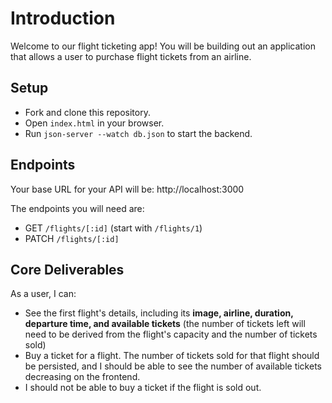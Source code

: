 # Introduction

Welcome to our flight ticketing app! You will be building out an application that allows a user to purchase flight tickets from an airline.

## Setup

- Fork and clone this repository.
- Open `index.html` in your browser.
- Run `json-server --watch db.json` to start the backend.

## Endpoints

Your base URL for your API will be: http://localhost:3000

The endpoints you will need are:

- GET `/flights/[:id]` (start with `/flights/1`)
- PATCH `/flights/[:id]`

## Core Deliverables

As a user, I can:

- See the first flight's details, including its **image, airline, duration, departure time, and available tickets** (the number of tickets left will need to be derived from the flight's capacity and the number of tickets sold)
- Buy a ticket for a flight. The number of tickets sold for that flight should be persisted, and I should be able to see the number of available tickets decreasing on the frontend.
- I should not be able to buy a ticket if the flight is sold out.

